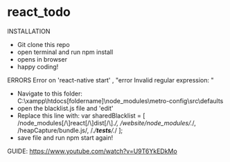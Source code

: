 # react_todo


INSTALLATION

- Git clone this repo
- open terminal and run npm install
- opens in browser
- happy coding!


ERRORS
Error on 'react-native start' , "error Invalid regular expression: "

- Navigate to this folder: 
  C:\xampp\htdocs\[foldername]\node_modules\metro-config\src\defaults
- open the blacklist.js file and 'edit'
- Replace this line with:
  var sharedBlacklist = [
  /node_modules[\/\\]react[\/\\]dist[\/\\].*/,
  /website\/node_modules\/.*/,
  /heapCapture\/bundle\.js/,
  /.*\/__tests__\/.*/
];
- save file and run npm start again!


GUIDE:
https://www.youtube.com/watch?v=U9T6YkEDkMo
